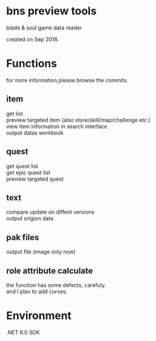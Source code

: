 bns preview tools
==========================
blade & soul game data reader

created on Sep 2018.


Functions
==========================
for more information,please browse the commits.
## item
get list<br>
preview targeted item (also store/skill/map/challenge etc.)<br>
view item information in search interface<br>
output datas workbook

## quest
get quest list<br>
get epic quest list<br>
preview targeted quest

## text
compare update on diffent versions<br>
output origion data

## pak files
output file (image only now)

## role attribute calculate
the function has some defects, carefuly.<br>
and I plan to add curves.

Environment
==========================
.NET 6.0 SDK